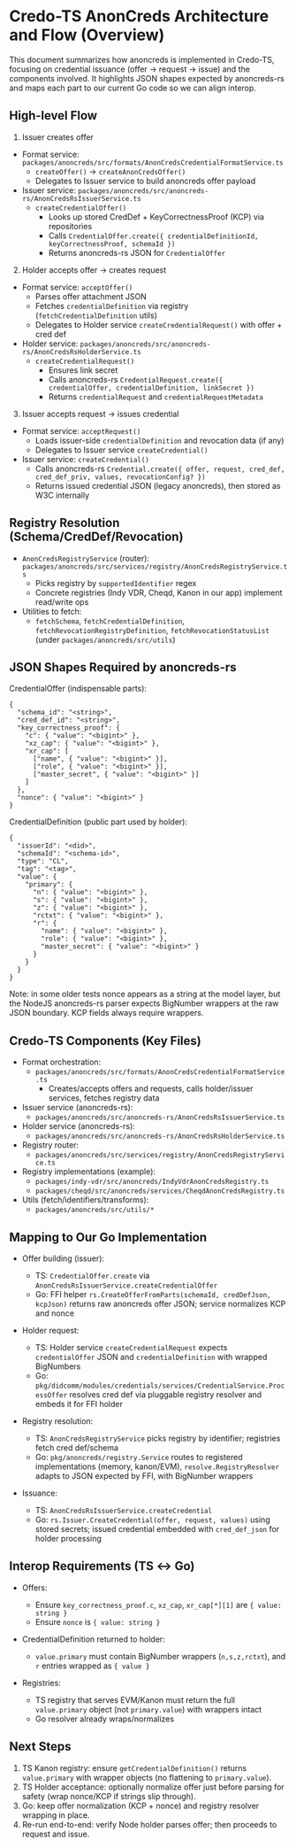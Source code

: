 # Credo-TS AnonCreds Architecture and Flow (Overview)

This document summarizes how anoncreds is implemented in Credo-TS, focusing on credential issuance (offer → request → issue) and the components involved. It highlights JSON shapes expected by anoncreds-rs and maps each part to our current Go code so we can align interop.

## High-level Flow

1) Issuer creates offer
- Format service: `packages/anoncreds/src/formats/AnonCredsCredentialFormatService.ts`
  - `createOffer()` → `createAnonCredsOffer()`
  - Delegates to Issuer service to build anoncreds offer payload
- Issuer service: `packages/anoncreds/src/anoncreds-rs/AnonCredsRsIssuerService.ts`
  - `createCredentialOffer()`
    - Looks up stored CredDef + KeyCorrectnessProof (KCP) via repositories
    - Calls `CredentialOffer.create({ credentialDefinitionId, keyCorrectnessProof, schemaId })`
    - Returns anoncreds-rs JSON for `CredentialOffer`

2) Holder accepts offer → creates request
- Format service: `acceptOffer()`
  - Parses offer attachment JSON
  - Fetches `credentialDefinition` via registry (`fetchCredentialDefinition` utils)
  - Delegates to Holder service `createCredentialRequest()` with offer + cred def
- Holder service: `packages/anoncreds/src/anoncreds-rs/AnonCredsRsHolderService.ts`
  - `createCredentialRequest()`
    - Ensures link secret
    - Calls anoncreds-rs `CredentialRequest.create({ credentialOffer, credentialDefinition, linkSecret })`
    - Returns `credentialRequest` and `credentialRequestMetadata`

3) Issuer accepts request → issues credential
- Format service: `acceptRequest()`
  - Loads issuer-side `credentialDefinition` and revocation data (if any)
  - Delegates to Issuer service `createCredential()`
- Issuer service: `createCredential()`
  - Calls anoncreds-rs `Credential.create({ offer, request, cred_def, cred_def_priv, values, revocationConfig? })`
  - Returns issued credential JSON (legacy anoncreds), then stored as W3C internally

## Registry Resolution (Schema/CredDef/Revocation)

- `AnonCredsRegistryService` (router): `packages/anoncreds/src/services/registry/AnonCredsRegistryService.ts`
  - Picks registry by `supportedIdentifier` regex
  - Concrete registries (Indy VDR, Cheqd, Kanon in our app) implement read/write ops
- Utilities to fetch:
  - `fetchSchema`, `fetchCredentialDefinition`, `fetchRevocationRegistryDefinition`, `fetchRevocationStatusList` (under `packages/anoncreds/src/utils`)

## JSON Shapes Required by anoncreds-rs

CredentialOffer (indispensable parts):
```
{
  "schema_id": "<string>",
  "cred_def_id": "<string>",
  "key_correctness_proof": {
    "c": { "value": "<bigint>" },
    "xz_cap": { "value": "<bigint>" },
    "xr_cap": [
      ["name", { "value": "<bigint>" }],
      ["role", { "value": "<bigint>" }],
      ["master_secret", { "value": "<bigint>" }]
    ]
  },
  "nonce": { "value": "<bigint>" }
}
```

CredentialDefinition (public part used by holder):
```
{
  "issuerId": "<did>",
  "schemaId": "<schema-id>",
  "type": "CL",
  "tag": "<tag>",
  "value": {
    "primary": {
      "n": { "value": "<bigint>" },
      "s": { "value": "<bigint>" },
      "z": { "value": "<bigint>" },
      "rctxt": { "value": "<bigint>" },
      "r": {
        "name": { "value": "<bigint>" },
        "role": { "value": "<bigint>" },
        "master_secret": { "value": "<bigint>" }
      }
    }
  }
}
```

Note: in some older tests nonce appears as a string at the model layer, but the NodeJS anoncreds-rs parser expects BigNumber wrappers at the raw JSON boundary. KCP fields always require wrappers.

## Credo-TS Components (Key Files)

- Format orchestration:
  - `packages/anoncreds/src/formats/AnonCredsCredentialFormatService.ts`
    - Creates/accepts offers and requests, calls holder/issuer services, fetches registry data
- Issuer service (anoncreds-rs):
  - `packages/anoncreds/src/anoncreds-rs/AnonCredsRsIssuerService.ts`
- Holder service (anoncreds-rs):
  - `packages/anoncreds/src/anoncreds-rs/AnonCredsRsHolderService.ts`
- Registry router:
  - `packages/anoncreds/src/services/registry/AnonCredsRegistryService.ts`
- Registry implementations (example):
  - `packages/indy-vdr/src/anoncreds/IndyVdrAnonCredsRegistry.ts`
  - `packages/cheqd/src/anoncreds/services/CheqdAnonCredsRegistry.ts`
- Utils (fetch/identifiers/transforms):
  - `packages/anoncreds/src/utils/*`

## Mapping to Our Go Implementation

- Offer building (issuer):
  - TS: `CredentialOffer.create` via `AnonCredsRsIssuerService.createCredentialOffer`
  - Go: FFI helper `rs.CreateOfferFromParts(schemaId, credDefJson, kcpJson)` returns raw anoncreds offer JSON; service normalizes KCP and nonce

- Holder request:
  - TS: Holder service `createCredentialRequest` expects `credentialOffer` JSON and `credentialDefinition` with wrapped BigNumbers
  - Go: `pkg/didcomm/modules/credentials/services/CredentialService.ProcessOffer` resolves cred def via pluggable registry resolver and embeds it for FFI holder

- Registry resolution:
  - TS: `AnonCredsRegistryService` picks registry by identifier; registries fetch cred def/schema
  - Go: `pkg/anoncreds/registry.Service` routes to registered implementations (memory, kanon/EVM), `resolve.RegistryResolver` adapts to JSON expected by FFI, with BigNumber wrappers

- Issuance:
  - TS: `AnonCredsRsIssuerService.createCredential`
  - Go: `rs.Issuer.CreateCredential(offer, request, values)` using stored secrets; issued credential embedded with `cred_def_json` for holder processing

## Interop Requirements (TS ↔ Go)

- Offers:
  - Ensure `key_correctness_proof.c`, `xz_cap`, `xr_cap[*][1]` are `{ value: string }`
  - Ensure `nonce` is `{ value: string }`

- CredentialDefinition returned to holder:
  - `value.primary` must contain BigNumber wrappers (`n,s,z,rctxt`), and `r` entries wrapped as `{ value }`

- Registries:
  - TS registry that serves EVM/Kanon must return the full `value.primary` object (not `primary.value`) with wrappers intact
  - Go resolver already wraps/normalizes

## Next Steps

1) TS Kanon registry: ensure `getCredentialDefinition()` returns `value.primary` with wrapper objects (no flattening to `primary.value`).
2) TS Holder acceptance: optionally normalize offer just before parsing for safety (wrap nonce/KCP if strings slip through).
3) Go: keep offer normalization (KCP + nonce) and registry resolver wrapping in place.
4) Re-run end-to-end: verify Node holder parses offer; then proceeds to request and issue.




